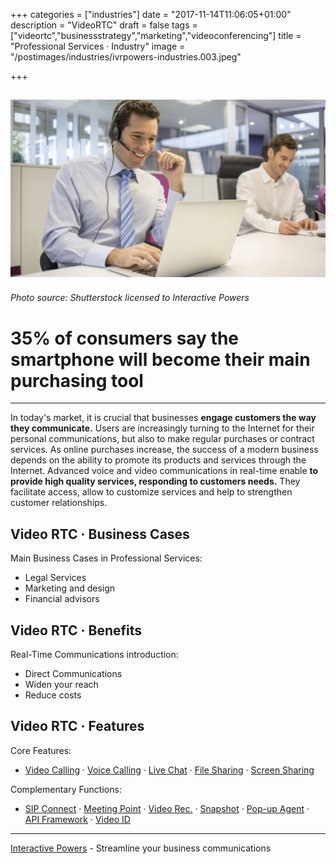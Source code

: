 +++
categories = ["industries"]
date = "2017-11-14T11:06:05+01:00"
description = "VideoRTC"
draft = false
tags = ["videortc","businessstrategy","marketing","videoconferencing"]
title = "Professional Services · Industry"
image = "/postimages/industries/ivrpowers-industries.003.jpeg"

+++

![man videoconferencing](/postimages/industries/ivrpowers-industries.003.jpeg)
----------
###### Photo source: Shutterstock licensed to Interactive Powers


# 35% of consumers say the smartphone will become their main purchasing tool
---

In today's market, it is crucial that businesses **engage customers the way they communicate.** Users are increasingly turning to the Internet for their personal communications, but also to make regular purchases or contract services. As online purchases increase, the success of a modern business depends on the ability to promote its products and services through the Internet. Advanced voice and video communications in real-time enable **to provide high quality services, responding to customers needs.** They facilitate access, allow to customize services and help to strengthen customer relationships.


## Video RTC · Business Cases

Main Business Cases in Professional Services:

* Legal Services
* Marketing and design
* Financial advisors

##	Video RTC · Benefits

Real-Time Communications introduction:

* Direct Communications
* Widen your reach
* Reduce costs


## Video RTC · Features

Core Features:

* [Video Calling](http://blog.ivrpowers.com/post/products/video-rtc-video-calling/) · [Voice Calling](http://blog.ivrpowers.com/post/products/video-rtc-voice-calling/) · [Live Chat](http://blog.ivrpowers.com/post/products/video-rtc-live-chat/) · [File Sharing](http://blog.ivrpowers.com/post/products/video-rtc-file-sharing/) · [Screen Sharing](http://blog.ivrpowers.com/post/products/video-rtc-screen-sharing/)

Complementary Functions:

* [SIP Connect](http://blog.ivrpowers.com/post/products/video-rtc-sip-connect/) ·  [Meeting Point](http://blog.ivrpowers.com/post/products/video-rtc-meeting-point/) · [Video Rec.](http://blog.ivrpowers.com/post/products/video-rtc-video-recording/) · [Snapshot](http://blog.ivrpowers.com/post/products/video-rtc-snapshot/) · [Pop-up Agent](http://blog.ivrpowers.com/post/products/video-rtc-pop-up-agent/) · [API Framework](http://blog.ivrpowers.com/post/products/video-rtc-api-framework/) · [Video ID](http://blog.ivrpowers.com/post/products/video-rtc-video-id/)

---
[Interactive Powers](http://www.ivrpowers.com/) - Streamline your business communications

